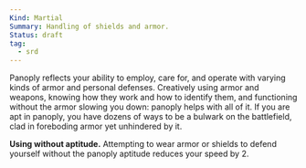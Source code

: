 ```yaml
---
Kind: Martial
Summary: Handling of shields and armor.
Status: draft
tag:
  - srd
---
```

Panoply reflects your ability to employ, care for, and operate with varying kinds of armor and personal defenses. Creatively using armor and weapons, knowing how they work and how to identify them, and functioning without the armor slowing you down: panoply helps with all of it. If you are apt in panoply, you have dozens of ways to be a bulwark on the battlefield, clad in foreboding armor yet unhindered by it.

**Using without aptitude.** Attempting to wear armor or shields to defend yourself without the panoply aptitude reduces your speed by 2.